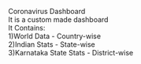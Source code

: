 Coronavirus Dashboard <br />
It is a custom made dashboard <br />
It Contains:<br />
 1)World Data - Country-wise<br />
 2)Indian Stats - State-wise<br />
 3)Karnataka State Stats - District-wise<br />
